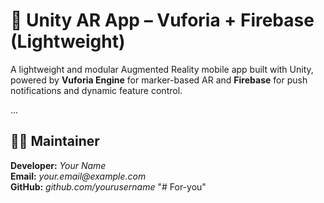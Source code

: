 # 🎯 Unity AR App – Vuforia + Firebase (Lightweight)

A lightweight and modular Augmented Reality mobile app built with Unity, powered by **Vuforia Engine** for marker-based AR and **Firebase** for push notifications and dynamic feature control.

...

## 👨‍💻 Maintainer

**Developer:** _Your Name_  
**Email:** _your.email@example.com_  
**GitHub:** _github.com/yourusername_
"# For-you" 
